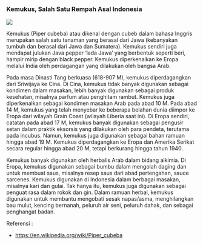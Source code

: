 ### Kemukus, Salah Satu Rempah Asal Indonesia

![](https://sadabhumi.com/_next/image?url=https%3A%2F%2Fsadabhumi-cdn.sgp1.digitaloceanspaces.com%2Fcms%2F10a58687fa93b1a93bcff94e28f07aca.jpg&w=3840&q=75)

Kemukus (Piper cubeba) atau dikenal dengan cubeb dalam bahasa Inggris merupakan salah satu tanaman yang berasal dari Jawa (kebanyakan tumbuh dan berasal dari Jawa dan Sumatera). Kemukus sendiri juga mendapat julukan Java pepper ‘lada Jawa’ yang berbentuk seperti beri, hampir mirip dengan black pepper. Kemukus diperkenalkan ke Eropa melalui India oleh perdagangan yang dilakukan oleh bangsa Arab.

Pada masa Dinasti Tang berkuasa (618-907 M), kemukus diperdagangkan dari Sriwijaya ke Cina. Di Cina, kemukus tidak banyak digunakan sebagai kondimen dalam masakan, lebih banyak digunakan sebagai produk kesehatan, misalnya parfum atau penghitam rambut. Kemukus juga diperkenalkan sebagai kondimen masakan Arab pada abad 10 M. Pada abad 14 M, kemukus yang telah menyebar ke beberapa belahan dunia diimpor ke Eropa dari wilayah Grain Coast (wilayah Liberia saat ini). Di Eropa sendiri, catatan pada abad 17 M, kemukus banyak digunakan sebagai pengusir setan dalam praktik eksorsis yang dilakukan oleh para pendeta, terutama pada incubus. Namun, kemukus juga digunakan sebagai bahan ramuan hingga abad 19 M. Kemukus diperdagangkan ke Eropa dan Amerika Serikat secara regular hingga abad 20 M, tetapi berkurang hingga tahun 1940.

Kemukus banyak digunakan oleh herbalis Arab dalam bidang alkimia. Di Eropa, kemukus digunakan sebagai bumbu dalam mengolah daging dan untuk membuat saus, misalnya resep saus dari abad pertengahan, sauce sarcenes. Kemukus digunakan di Indonesia dalam berbagai masakan, misalnya kari dan gulai. Tak hanya itu, kemukus juga digunakan sebagai penguat rasa dalam rokok dan gin. Dalam ramuan herbal, kemukus digunakan untuk membantu mengobati sesak napas/asma, menghilangkan bau mulut, kencing bernanah, peluruh air seni, peluruh dahak, dan sebagai penghangat badan.

Referensi :
- https://en.wikipedia.org/wiki/Piper_cubeba